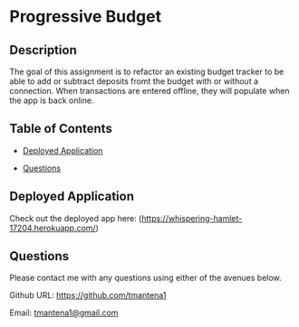 # Progressive Budget

## Description 

The goal of this assignment is to refactor an existing budget tracker to be able to add or subtract deposits fromt the budget with or without a connection. When transactions are entered offline, they will populate when the app is back online.

## Table of Contents

- [Deployed Application](#deployedapplication)

- [Questions](#questions)

## Deployed Application
  Check out the deployed app here: (https://whispering-hamlet-17204.herokuapp.com/)

## Questions

  Please contact me with any questions using either of the avenues below. 

  Github URL: https://github.com/tmantena1

  Email: tmantena1@gmail.com

